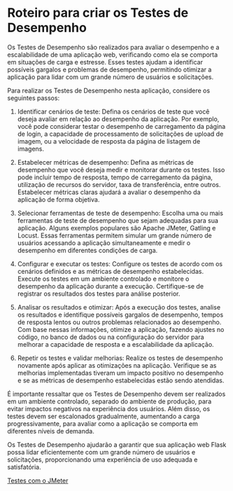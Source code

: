 # Roteiro para criar os Testes de Desempenho

Os Testes de Desempenho são realizados para avaliar o desempenho e a escalabilidade de uma aplicação web, verificando como ela se comporta em situações de carga e estresse. Esses testes ajudam a identificar possíveis gargalos e problemas de desempenho, permitindo otimizar a aplicação para lidar com um grande número de usuários e solicitações.

Para realizar os Testes de Desempenho nesta aplicação, considere os seguintes passos:

1. Identificar cenários de teste: Defina os cenários de teste que você deseja avaliar em relação ao desempenho da aplicação. Por exemplo, você pode considerar testar o desempenho de carregamento da página de login, a capacidade de processamento de solicitações de upload de imagem, ou a velocidade de resposta da página de listagem de imagens.

2. Estabelecer métricas de desempenho: Defina as métricas de desempenho que você deseja medir e monitorar durante os testes. Isso pode incluir tempo de resposta, tempo de carregamento da página, utilização de recursos do servidor, taxa de transferência, entre outros. Estabelecer métricas claras ajudará a avaliar o desempenho da aplicação de forma objetiva.

3. Selecionar ferramentas de teste de desempenho: Escolha uma ou mais ferramentas de teste de desempenho que sejam adequadas para sua aplicação. Alguns exemplos populares são Apache JMeter, Gatling e Locust. Essas ferramentas permitem simular um grande número de usuários acessando a aplicação simultaneamente e medir o desempenho em diferentes condições de carga.

4. Configurar e executar os testes: Configure os testes de acordo com os cenários definidos e as métricas de desempenho estabelecidas. Execute os testes em um ambiente controlado e monitore o desempenho da aplicação durante a execução. Certifique-se de registrar os resultados dos testes para análise posterior.

5. Analisar os resultados e otimizar: Após a execução dos testes, analise os resultados e identifique possíveis gargalos de desempenho, tempos de resposta lentos ou outros problemas relacionados ao desempenho. Com base nessas informações, otimize a aplicação, fazendo ajustes no código, no banco de dados ou na configuração do servidor para melhorar a capacidade de resposta e a escalabilidade da aplicação.

6. Repetir os testes e validar melhorias: Realize os testes de desempenho novamente após aplicar as otimizações na aplicação. Verifique se as melhorias implementadas tiveram um impacto positivo no desempenho e se as métricas de desempenho estabelecidas estão sendo atendidas.

É importante ressaltar que os Testes de Desempenho devem ser realizados em um ambiente controlado, separado do ambiente de produção, para evitar impactos negativos na experiência dos usuários. Além disso, os testes devem ser escalonados gradualmente, aumentando a carga progressivamente, para avaliar como a aplicação se comporta em diferentes níveis de demanda.

Os Testes de Desempenho ajudarão a garantir que sua aplicação web Flask possa lidar eficientemente com um grande número de usuários e solicitações, proporcionando uma experiência de uso adequada e satisfatória.

[Testes com o JMeter](https://github.com/my-prototypes/tflk/blob/desenvolvimento/docs/roteiro_jmeter.md)

